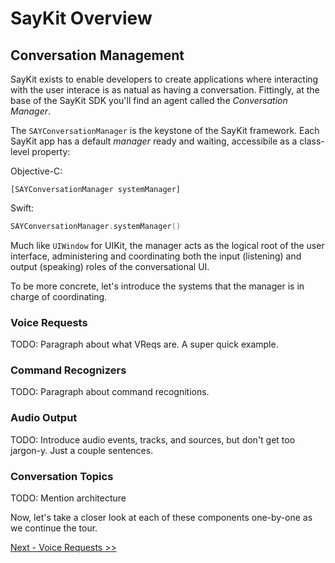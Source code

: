 # SayKit Overview

## Conversation Management

SayKit exists to enable developers to create applications where interacting with the user interace is as natual as having a conversation. Fittingly, at the base of the SayKit SDK you'll find an agent called the *Conversation Manager*.

The `SAYConversationManager` is the keystone of the SayKit framework. Each SayKit app has a default *manager* ready and waiting, accessibile as a class-level property:

Objective-C:
````objc
[SAYConversationManager systemManager]
````

Swift:
````swift
SAYConversationManager.systemManager()
````

Much like `UIWindow` for UIKit, the manager acts as the logical root of the user interface, administering and coordinating both the input (listening) and output (speaking) roles of the conversational UI. 

To be more concrete, let's introduce the systems that the manager is in charge of coordinating.

### Voice Requests

TODO: Paragraph about what VReqs are. A super quick example.

### Command Recognizers

TODO: Paragraph about command recognitions.

### Audio Output

TODO: Introduce audio events, tracks, and sources, but don't get too jargon-y. Just a couple sentences.

### Conversation Topics

TODO: Mention architecture

Now, let's take a closer look at each of these components one-by-one as we continue the tour.

[Next - Voice Requests >>](./02-voice-requests.md)
